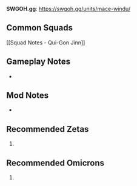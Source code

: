 **SWGOH.gg**: https://swgoh.gg/units/mace-windu/

## Common Squads

[[Squad Notes - Qui-Gon Jinn]]

## Gameplay Notes

 - 

## Mod Notes

 - 

## Recommended Zetas

1. 

## Recommended Omicrons

1. 